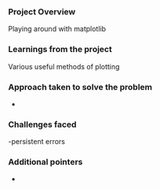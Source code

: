 ### Project Overview

 Playing around with matplotlib


### Learnings from the project

 Various useful methods of plotting


### Approach taken to solve the problem

 -


### Challenges faced

 -persistent errors


### Additional pointers

 -



